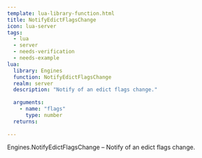 ```yaml
---
template: lua-library-function.html
title: NotifyEdictFlagsChange
icon: lua-server
tags:
  - lua
  - server
  - needs-verification
  - needs-example
lua:
  library: Engines
  function: NotifyEdictFlagsChange
  realm: server
  description: "Notify of an edict flags change."
  
  arguments:
    - name: "flags"
      type: number
  returns:
    
---
```


<div class="lua__search__keywords">
Engines.NotifyEdictFlagsChange &#x2013; Notify of an edict flags change.
</div>
